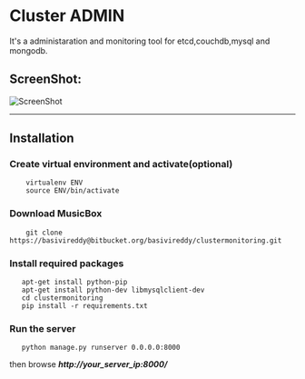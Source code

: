 # Cluster ADMIN
It's a administaration and monitoring tool for etcd,couchdb,mysql and mongodb.

## ScreenShot: ##

![ScreenShot]()

-------

## Installation

### Create virtual environment and activate(optional)
```
    virtualenv ENV
    source ENV/bin/activate
```

### Download MusicBox
```
    git clone https://basivireddy@bitbucket.org/basivireddy/clustermonitoring.git
```

### Install  required packages
```
   apt-get install python-pip
   apt-get install python-dev libmysqlclient-dev
   cd clustermonitoring
   pip install -r requirements.txt
```
### Run the server
```
   python manage.py runserver 0.0.0.0:8000
```
then browse ***http://your_server_ip:8000/***

